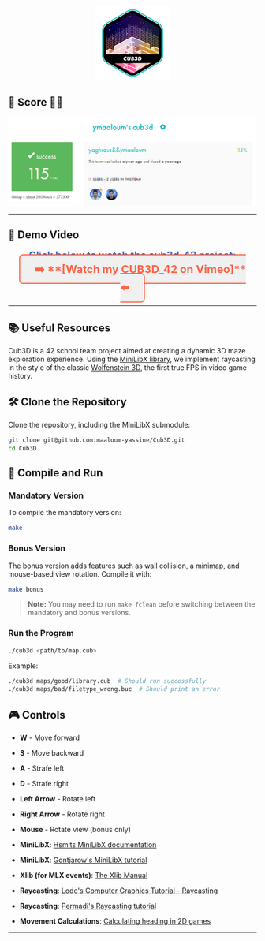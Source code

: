 <p align="center">
  <img src="https://github.com/maaloum-yassine/42/blob/main/logo_project42/cub3de.png" alt="Cub3D 42 project badge"/>
</p>

## 🎥 Score 🥇✅
<p align="center">
  <img src="https://github.com/maaloum-yassine/42/blob/main/score/cub3d.png" alt="Score 42 project 115"/>
</p>



---

## 🎥 **Demo Video**
<div align="center">
  <strong style="font-size: 20px; color: #0073e6;">Click below to watch the cub3d_42 project:</strong>  
  <br>
  <a href="https://vimeo.com/970580684" style="font-size: 22px; font-weight: bold; color: #FF6347; text-decoration: none; background-color: #f0f0f0; padding: 15px 30px; border-radius: 8px; border: 2px solid #FF6347;">
    ➡️ **[Watch my CUB3D_42 on Vimeo]** ⬅️
  </a>
</div>

---


## 📚 Useful Resources

Cub3D is a 42 school team project aimed at creating a dynamic 3D maze exploration experience. Using the [MiniLibX library](https://github.com/42Paris/minilibx-linux), we implement raycasting in the style of the classic [Wolfenstein 3D](http://users.atw.hu/wolf3d/), the first true FPS in video game history.

## 🛠 Clone the Repository

Clone the repository, including the MiniLibX submodule:

```bash
git clone git@github.com:maaloum-yassine/Cub3D.git
cd Cub3D
```

## 🔧 Compile and Run

### Mandatory Version
To compile the mandatory version:

```bash
make
```

### Bonus Version
The bonus version adds features such as wall collision, a minimap, and mouse-based view rotation. Compile it with:

```bash
make bonus
```

> **Note:** You may need to run `make fclean` before switching between the mandatory and bonus versions.

### Run the Program

```bash
./cub3d <path/to/map.cub>
```

Example:

```bash
./cub3d maps/good/library.cub  # Should run successfully
./cub3d maps/bad/filetype_wrong.buc  # Should print an error
```

## 🎮 Controls

- **W** - Move forward  
- **S** - Move backward  
- **A** - Strafe left  
- **D** - Strafe right  
- **Left Arrow** - Rotate left  
- **Right Arrow** - Rotate right  
- **Mouse** - Rotate view (bonus only)  



- **MiniLibX**: [Hsmits MiniLibX documentation](https://harm-smits.github.io/42docs/libs/minilibx)  
- **MiniLibX**: [Gontjarow's MiniLibX tutorial](https://gontjarow.github.io/MiniLibX/)  
- **Xlib (for MLX events)**: [The Xlib Manual](https://tronche.com/gui/x/xlib/)  
- **Raycasting**: [Lode's Computer Graphics Tutorial - Raycasting](https://lodev.org/cgtutor/raycasting.html)  
- **Raycasting**: [Permadi's Raycasting tutorial](https://permadi.com/1996/05/ray-casting-tutorial-table-of-contents/)  
- **Movement Calculations**: [Calculating heading in 2D games](http://gamecodeschool.com/essentials/calculating-heading-in-2d-games-using-trigonometric-functions-part-1/)  

---

